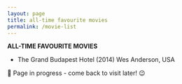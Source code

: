 ```yaml
---
layout: page
title: all-time favourite movies
permalink: /movie-list
---
```


<b>ALL-TIME FAVOURITE MOVIES</b>

- The Grand Budapest Hotel (2014) Wes Anderson, USA


🚧 Page in progress - come back to visit later! 😉

<style>
  .wrapper {
    max-width: 58em;
  }
</style>